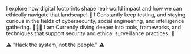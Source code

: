 I explore how digital footprints shape real-world impact and how we can ethically navigate that landscape! 🤖
I Constantly keep testing, and staying curious in the fields of cybersecurity, social engineering, and intelligence gathering. 🧠👨‍💻
I am Currently diving deeper into tools, frameworks, and techniques that support security and ethical surveillance practices. 🏦

⚠️ "Hack the system, not the people." ⚠️

<!---
TanayYadav22/TanayYadav22 is a ✨ special ✨ repository because its `README.md` (this file) appears on your GitHub profile.
You can click the Preview link to take a look at your changes.
--->
